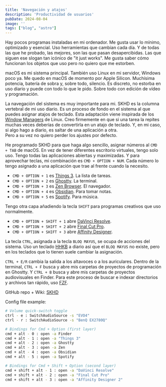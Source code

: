 ```yaml
---
title: 'Navegación y atajos'
description: 'Productividad de usuarios'
pubDate: 2024-08-04
image: ''
tags: ["blog", "astro"]
---
```

Hay pocos programas instaladas en mi ordenador. Me gusta usar lo mínimo, optimizado y esencial. Uso herramientas que cambian cada día. Y de todas las que he probado, las mejores, son las que pasan desapercibidas. Las que siguen ese slogan tan icónico de "it just works". Me gusta saber cómo funcionan los objetos que uso pero no quiero que me estorben. 

macOS es mi sistema principal. También uso Linux en mi servidor, Windows poco ya. Me quedo en macOS de momento por Apple Silicon. Muchísima potencia, batería de sobra y, sobre todo, silencio. Es discreto, no estorba en uso diario y puede con todo lo que le pido. Sobre todo con edición de vídeo y programación. 

La navegación del sistema es muy importante para mi. SKHD es la columna vertebral de mi uso diario. Es un proceso de fondo en el sistema al que puedes asignar atajos de teclado. Esta adaptación viene inspirada de los [Window Managers](https://wiki.archlinux.org/title/Window_manager) de Linux.  Creo firmemente en que si una tarea la repites muchas veces deberías de convertirla en un atajo de teclado. Y, en mi caso, si algo hago a diario, es saltar de una aplicación a otra.  
Pero a su vez no quiero perder los ajustes por defecto. 

He programado SKHD para que haga algo sencillo, asignar números al `CMD + TAB` de macOS. En vez de tener diferentes escritorio virtuales, tengo solo uso. Tengo todas las aplicaciones abiertas y maximizadas. Y para aprovechar teclas, mi combinación es `CMD + OPTION + NUM`. Cada número lo tengo asignado a una aplicación que trae al frente cuando la necesito. 

- `CMD + OPTION + 1` es [Things 3](https://culturedcode.com/things/). La lista de tareas.
- `CMD + OPTION + 2` es [Ghostty](https://ghostty.org/). La terminal.
- `CMD + OPTION + 3` es [Zen Browser](https://zen-browser.app/). El navegador. 
- `CMD + OPTION + 4` es [Obsidian](https://obsidian.md/). Para tomar notas. 
- `CMD + OPTION + 5`  es [Spotify](https://open.spotify.com/). Para música. 

Tengo otra capa añadiendo la tecla `SHIFT` para programas creativos que uso normalmente. 

- `CMD + OPTION + SHIFT + 1` abre [DaVinci Resolve](https://www.blackmagicdesign.com/es/products/davinciresolve).
- `CMD + OPTION + SHIFT + 2` abre [Final Cut Pro](https://www.apple.com/final-cut-pro/).
-  `CMD + OPTION + SHIFT + 3` abre [Affinity Designer](https://affinity.serif.com/es/). 

La tecla `CTRL`, asignada a la tecla `BLOQ MAYUS`, se ocupa de acciones del sistema. Uso un teclado [HHKB](https://hhkeyboard.us/) a diario así que el `BLOQ MAYUS` no existe, pero en los teclados que lo tienen suele cambiar la asignación. 

`CTRL + E/R` cambia la salida a los altavoces o a los auriculares. 
Dentro de la terminal, `CTRL + F` busca y abre mis carpetas de proyectos de programación en Ghostty. Y `CTRL + B` busca y abre mis carpetas de proyectos audiovisuales en Finder. Para este proceso de buscar e indexar directorios y archivos tan rápido, uso [FZF](https://github.com/junegunn/fzf?tab=readme-ov-file#preview-window). 

GitHub repo + Wiki: [SKHD](https://github.com/koekeishiya/skhd)

Config file example: 

```bash
# Volume quick-switch toggle
ctrl - e : SwitchAudioSource -s "EVO4"
ctrl - r : SwitchAudioSource -s "BenQ EX2780Q"

# Bindings for Cmd + Option (first layer)
cmd + alt - 0 : open -a Finder
cmd + alt - 1 : open -a "Things 3" 
cmd + alt - 2 : open -a Ghostty
cmd + alt - 3 : open -a Zen
cmd + alt - 4 : open -a Obsidian
cmd + alt - 5 : open -a Spotify

# Bindings for Cmd + Shift + Option (second layer)
cmd + shift + alt - 1 : open -a "DaVinci Resolve"
cmd + shift + alt - 2 : open -a "Final Cut Pro"
cmd + shift + alt - 3 : open -a "Affinity Designer 2"
```

